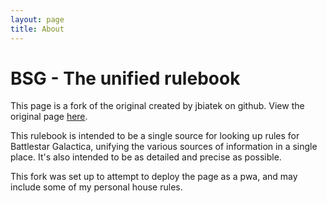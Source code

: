 ```yaml
---
layout: page
title: About
---
```


# BSG - The unified rulebook

This page is a fork of the original created by jbiatek on github. View the original page [here](https://jbiatek.github.io/BSGRulebook/).

This rulebook is intended to be a single source for looking up rules for Battlestar Galactica, unifying the various sources of information in a single place. It's also intended to be as detailed and precise as possible.

This fork was set up to attempt to deploy the page as a pwa, and may include some of my personal house rules.
